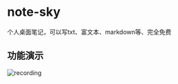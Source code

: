 # note-sky

个人桌面笔记，可以写txt、富文本、markdown等、完全免费

## 功能演示

![recording](https://github.com/user-attachments/assets/dc6166f8-c89f-425f-8c16-e97a7a70083c)

 



